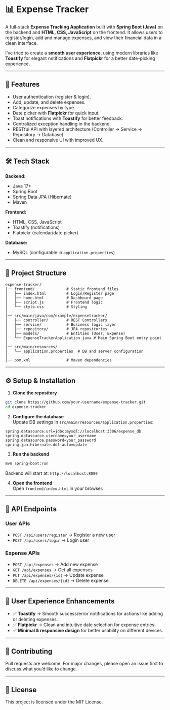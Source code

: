 # 📊 Expense Tracker

A full-stack **Expense Tracking Application** built with **Spring Boot (Java)** on the backend and **HTML, CSS, JavaScript** on the frontend. It allows users to register/login, add and manage expenses, and view their financial data in a clean interface.

I’ve tried to create a **smooth user experience**, using modern libraries like **Toastify** for elegant notifications and **Flatpickr** for a better date-picking experience.

---

## 🚀 Features
- User authentication (register & login).
- Add, update, and delete expenses.
- Categorize expenses by type.
- Date picker with **Flatpickr** for quick input.
- Toast notifications with **Toastify** for better feedback.
- Centralized exception handling in the backend.
- RESTful API with layered architecture (Controller → Service → Repository → Database).
- Clean and responsive UI with improved UX.

---

## 🛠️ Tech Stack

**Backend:**
- Java 17+
- Spring Boot
- Spring Data JPA (Hibernate)
- Maven

**Frontend:**
- HTML, CSS, JavaScript
- Toastify (notifications)
- Flatpickr (calendar/date picker)

**Database:**
- MySQL (configurable in `application.properties`)

---

## 📂 Project Structure
```
expense-tracker/
│── frontend/              # Static frontend files
│   ├── index.html         # Login/Register page
│   ├── home.html          # Dashboard page
│   ├── script.js          # Frontend logic
│   └── style.css          # Styling
│
│── src/main/java/com/example/expensetracker/
│   ├── controller/        # REST Controllers
│   ├── service/           # Business logic layer
│   ├── repository/        # JPA repositories
│   ├── models/            # Entities (User, Expense)
│   └── ExpenseTrackerApplication.java # Main Spring Boot entry point
│
│── src/main/resources/
│   └── application.properties  # DB and server configuration
│
│── pom.xml                # Maven dependencies
```

---

## ⚙️ Setup & Installation

1. **Clone the repository**
```bash
git clone https://github.com/your-username/expense-tracker.git
cd expense-tracker
```

2. **Configure the database**  
Update DB settings in `src/main/resources/application.properties`:
```properties
spring.datasource.url=jdbc:mysql://localhost:3306/expense_db
spring.datasource.username=your_username
spring.datasource.password=your_password
spring.jpa.hibernate.ddl-auto=update
```

3. **Run the backend**
```bash
mvn spring-boot:run
```
Backend will start at: `http://localhost:8080`

4. **Open the frontend**  
Open `frontend/index.html` in your browser.

---

## 🔗 API Endpoints

### User APIs
- `POST /api/users/register` → Register a new user  
- `POST /api/users/login` → Login user  

### Expense APIs
- `POST /api/expenses` → Add new expense  
- `GET /api/expenses` → Get all expenses  
- `PUT /api/expenses/{id}` → Update expense  
- `DELETE /api/expenses/{id}` → Delete expense  

---

## 🎨 User Experience Enhancements
- ✅ **Toastify** → Smooth success/error notifications for actions like adding or deleting expenses.  
- ✅ **Flatpickr** → Clean and intuitive date selection for expense entries.  
- ✅ **Minimal & responsive design** for better usability on different devices.  

---

## 🤝 Contributing
Pull requests are welcome. For major changes, please open an issue first to discuss what you’d like to change.

---

## 📜 License
This project is licensed under the MIT License.
